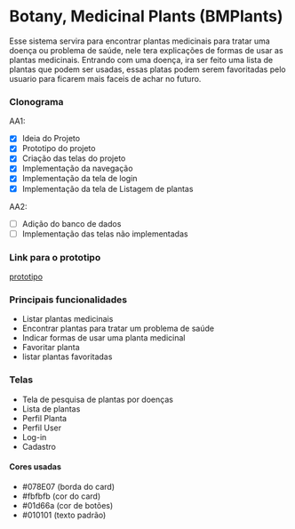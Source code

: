 # Botany, Medicinal Plants (BMPlants)

Esse sistema servira para encontrar plantas medicinais para tratar uma doença ou problema de saúde, nele tera explicações de formas de usar as plantas medicinais.
Entrando com uma doença, ira ser feito uma lista de plantas que podem ser usadas, essas platas podem serem favoritadas pelo usuario para ficarem mais faceis de achar no futuro.

### Clonograma

AA1:

- [x] Ideia do Projeto
- [x] Prototipo do projeto
- [x] Criação das telas do projeto
- [x] Implementação da navegação
- [x] Implementação da tela de login
- [x] Implementação da tela de Listagem de plantas

AA2:

- [ ] Adição do banco de dados
- [ ] Implementação das telas não implementadas

### Link para o prototipo

[prototipo](https://www.figma.com/file/ejBHR58CBIKx9gpMH8MiIv/Untitled?node-id=0%3A1)

### Principais funcionalidades

- Listar plantas medicinais
- Encontrar plantas para tratar um problema de saúde
- Indicar formas de usar uma planta medicinal
- Favoritar planta
- listar plantas favoritadas

### Telas

- Tela de pesquisa de plantas por doenças
- Lista de plantas
- Perfil Planta
- Perfil User
- Log-in
- Cadastro

#### Cores usadas

- #078E07 (borda do card)
- #fbfbfb (cor do card)
- #01d66a (cor de botões)
- #010101 (texto padrão)
